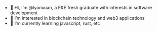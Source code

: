 - 👋 Hi, I’m @lyanxuan, a E&E fresh graduate with interests in software development
- 👀 I’m interested in blockchain technology and web3 applications
- 🌱 I’m currently learning javascript, rust, etc

<!---
lyanxuan/lyanxuan is a ✨ special ✨ repository because its `README.md` (this file) appears on your GitHub profile.
You can click the Preview link to take a look at your changes.
--->
